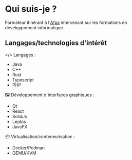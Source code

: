 # Qui suis-je ?

Formateur itinérant à l'[Afpa](https://github.com/afpa-learning) intervenant sur les formations en développement informatique.

 ## Langages/technologies d'intérêt

 </> Langages :
  - Java
  - C++
  - Rust
  - Typescript
  - PHP

🖼️ Développement d'interfaces graphiques :
  - Qt
  - React
  - SolidJs
  - Leptos
  - JavaFX

📦 Virtualisation/conteneurisation :
  - Docker/Podman
  - QEMU/KVM

<!--
**ludovic-esperce/ludovic-esperce** is a ✨ _special_ ✨ repository because its `README.md` (this file) appears on your GitHub profile.

Here are some ideas to get you started:

- 🔭 I’m currently working on ...
- 🌱 I’m currently learning ...
- 👯 I’m looking to collaborate on ...
- 🤔 I’m looking for help with ...
- 💬 Ask me about ...
- 📫 How to reach me: ...
- 😄 Pronouns: ...
- ⚡ Fun fact: ...
-->
